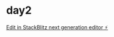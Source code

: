 # day2

[Edit in StackBlitz next generation editor ⚡️](https://stackblitz.com/~/github.com/MirwenMyers/day2)